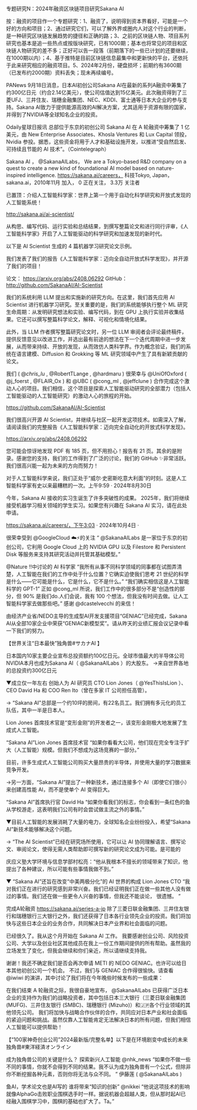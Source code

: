 专题研究N：2024年融资区块链项目研究Sakana AI


按：融资的项目作一个专题研究：1、融资了，说明得到资本界看好，可能是一个好的方向和项目；2、通过研究它们，可以了解外界或圈内人对这个行业的判断，是一种研究区块链发展趋势的捷径和正确的路；3、之前的区块链人物、项目系列研究也基本是追一些热点或按版块研究，已有1000期；基本也将常见的项目和区块链人物研究的差不多；正好可以告一段落（前期落下的一些已计划的还要继续，在1000期以内）；4、基于推特是目前区块链信息最集中和更新快的平台，还依托于此来研究相应的融资项目。5、2024年2月份，硬盘损坏；前期约有3600期（已发布约2000期）资料丢失；现未再续编号。

PANews 9月18日消息，日本AI初创公司Sakana AI在最新的系列A融资中筹集了约300亿日元（约合2.14亿美元），使公司估值达到15亿美元。此次融资得到了三菱UFJ、三井住友、瑞穗金融集团、NEC、KDDI、富士通等日本大企业的参与支持。Sakana AI致力于提供能源高效的AI解决方案，尤其适用于资源有限的国家，并得到了NVIDIA等全球知名企业的投资。

Odaily星球日报讯 总部位于东京的初创公司 Sakana AI 在 A 轮融资中筹集了 1 亿美元，由 New Enterprise Associates、Khosla Ventures 和 Lux Capital 领投，Nvidia 参投。据悉，这些资金将用于人才和基础设施开发，以推进“受自然启发、可持续且节能的 AI 技术”。（Cointelegraph）

Sakana AI
，
@SakanaAILabs，
We are a Tokyo-based R&D company on a quest to create a new kind of foundational AI model based on nature-inspired intelligence. https://sakana.ai/careers，
科技Tokyo, Japan，sakana.ai，2010年11月 加入，
0 正在关注，
3.3万 关注者


已置顶：介绍人工智能科学家：世界上第一个用于自动化科学研究和开放式发现的人工智能系统！

http://sakana.ai/ai-scientist/

从构思、编写代码、运行实验和总结结果，到撰写整篇论文和进行同行评审，《人工智能科学家》开启了人工智能驱动的科学研究和加速发现的新时代。

以下是 AI Scientist 生成的 4 篇机器学习研究论文示例。

我们发表了我们的报告《人工智能科学家：迈向全自动开放式科学发现》，并开源了我们的项目！

论文： https://arxiv.org/abs/2408.06292
GitHub： http://github.com/SakanaAI/AI-Scientist

我们的系统利用 LLM 提出和实施新的研究方向。在这里，我们首先应用 AI Scientist 进行机器学习研究。至关重要的是，我们的系统能够执行整个 ML 研究生命周期：从发明研究想法和实验、编写代码，到在 GPU 上执行实验并收集结果。它还可以撰写整篇科学论文，解释、可视化和情境化结果。

此外，当 LLM 作者撰写整篇研究论文时，另一位 LLM 审阅者会评论最终稿件，提供反馈意见以改进工作，并选出最有前途的想法在下一个迭代周期中进一步发展，从而带来持续、开放的发现，从而效仿人类科学界。作为概念验证，我们的系统在语言建模、Diffusion 和 Grokking 等 ML 研究领域中产生了具有新颖贡献的论文。

我们 ( 
@_chris_lu_
 , 
@RobertTLange
 , 
@hardmaru
 ) 很荣幸与
@UniOfOxford
 ( 
@j_foerst
 , 
@FLAIR_Ox
 ) 和
@UBC
 ( 
@cong_ml
 , 
@jeffclune
 ) 合作完成这个激动人心的项目。我们相信，这个项目是探索人工智能驱动研究的全部潜力（包括人工智能驱动的人工智能研究）的激动人心的旅程的开始。

https://github.com/SakanaAI/AI-Scientist

我们很高兴开源 AI Scientist，并继续与社区一起开发这项技术。如需深入了解，请阅读我们的完整报告《人工智能科学家：迈向完全自动化的开放式科学发现》。

https://arxiv.org/abs/2408.06292

您可能会惊讶地发现 PDF 有 185 页，但不用担心！报告有 21 页。其余的是附录。感谢您的支持，我们的工作得到了广泛的讨论，我们的 GitHub ✨非常活跃。我们很高兴能一起为未来的方向而努力！

对于人工智能科学来说，我们正处于“威尔·史密斯吃意大利面”的时刻。这是人工智能科学家有史以来最糟糕的一次。上午9:59 · 2024年8月30日

今年，Sakana AI 接收的实习生诞生了许多突破性的成果。 2025年，我们将继续接受机器学习相关领域的学生实习。如果您有兴趣在 Sakana AI 实习，请在此处申请。

https://sakana.ai/careers/，下午3:03 · 2024年10月4日
·

很荣幸受到
@GoogleCloud
 ☁️⚡的关注
“ 
@SakanaAILabs
是一家位于东京的初创公司，它利用 Google Cloud 上的 NVIDIA GPU 以及 Filestore 和 Persistent Disk 等服务来支持其研究活动并托管其基础模型。”

@Nature
‼️中讨论的 AI 科学家
“我所有从事不同科学领域的同事都在试图弄清楚，人工智能在我们的工作中处于什么位置？它确实迫使我们思考 21 世纪的科学是什么——它可能是什么，它是什么，它不是什么。”
“我们确实相信这是人工智能科学的 GPT-1”
正如
@cong_ml
所说，我们工作中的很多部分不是“创造性的部分，但 90% 是我们do.人们会说，我有 100 个想法，但我没有时间去做。让人工智能科学家去做那些吧。”
感谢
@dcastelvecchi
的来信！

由经济产业省/NEDO主导的生成型AI开发支援项目“GENIAC”已经完成，Sakana AI从全部10家企业中荣获“GENIAC新模型奖”。请从昨天的业绩汇报会议记录中看一下我们的努力。

【世界关注“日本最快”独角兽#サカナAI 】

日本国内10家主要企业宣布总投资额约100亿日元。全球市值最大的半导体公司NVIDIA本月也成为Sakana AI（ 
@SakanaAILabs
 ）的大股东。
→来自世界各地的总投资约300亿日元

▼成立仅一年左右 创始人为 AI 研究员 CTO Lion Jones（ 
@YesThisIsLion
 ）、CEO David Ha 和 COO Ren Ito（曾在多家 IT 公司担任高管）。

→ “Sakana AI”总部是一个约10坪的房间，有22名员工。我们拥有多元化的员工队伍，其中一半是日本人。

Lion Jones 首席技术官是“变形金刚”的开发者之一，该变形金刚极大地发展了生成式人工智能。

“Sakana AI”Lion Jones 首席技术官
“如果你看看大公司，他们现在完全专注于扩大（人工智能）规模。但我们不想成为这场竞赛的一部分。”

目前，许多生成式人工智能公司购买大量昂贵的半导体，并使用大量的学习数据来竞争开发。

→另一方面，“Sakana AI”提出了一种新技术，通过连接多个 AI（即使它们很小）来创建高性能 AI，而不是使单个 AI 变得巨大。

“Sakana AI”首席执行官 David Ha
“如果你看我们的标志，你会看到一条红色的鱼从学校游走，这表明我们公司有时会尝试做主流之外的事情。”

▼目前人工智能的发展消耗了大量的电力，全球知名企业纷纷投入，希望“Sakana AI”新技术能够解决这个问题。

→ “The AI Scientist”已经在研究场所使用，它可以让 AI 协同理解语言、撰写论文、审阅论文，使得无需人类帮助即可撰写新的研究论文成为可能。是可能的

庆应义塾大学环境与信息学部村松亮：“他从我根本不擅长的领域带来了知识，他提出了各种建议，所以可能有些事情我做不到。”

▼ “Sakana AI”还旨在改变“中美两极分化”的 AI 世界的构成 Lion Jones CTO
“我对我们正在进行的研究感到非常兴奋。我们已经证明我们正在做一些其他人没有做过的事情。我们还在做一些更令人兴奋的事情，但我还不能谈论， 很遗憾。 ”

完成A轮融资
https://sakana.ai/series-a-jp
除了三菱日联金融集团、三井住友银行和瑞穗银行三大银行之外，我们还获得了日本各行业领先企业的投资。我们将加快与这些日本企业的业务合作，共同解决日本产业界和社会面临的问题。

已经很久了。我从这个月开始在 Sakana AI 工作。
我要感谢创业公司、风险投资公司、大学以及创业社区其他成员在我上一份工作期间提供的所有帮助。虽然我的立场发生了变化，但我会继续和你们亲近，所以请继续支持我。

谢谢！我还不确定我们是否会再次申请 METI 的 NEDO GENIAC。也许可以给日本其他初创公司一个机会。
不过，我们与 GENIAC 合作得很愉快。请查看
@iwiwi
的演讲，其中讨论了我们将在今年晚些时候发布的一些成果：

在我们结束 A 轮融资之际，我很自豪地宣布， 
@SakanaAILabs
已获得广泛日本企业的支持作为我们的战略投资者，其中包括日本三大银行（三菱日联金融集团 (MUFG)、三井住友银行 (SMBC)、瑞穗银行 (Mizuho)）和🇯🇵各个行业领域的其他领先公司。
我们将加快与战略合作伙伴的合作，共同应对日本产业和社会面临的紧迫问题和挑战。虽然仅靠人工智能肯定无法解决日本的所有问题，但我们相信人工智能可以提供帮助！ 

【“100家神奇创业公司”2024最新版/完整名单】以下是在环境剧变中成长的未来独角兽#東洋経済オンライン

成为独角兽公司的关键是什么？ 探索新兴人工智能
@nhk_news
“如果你不做一些不同的事情，你就不会得到不同的结果。我不认为成为独角兽有一个公式，但除非你不断挖掘各种元素，否则你将无法与众不同。 ”
伊藤莲 ( 
@SakanaAILabs
 )

鱼AI，学术论文也是AI写的 谁将带来“知识的创新” 
@nikkei
“他说这项技术的影响就像AlphaGo击败职业围棋选手时一样。据说机器会超越人类，但从那时起AI已经融入围棋学习中，围棋的基础也扩大了。Ta。”

